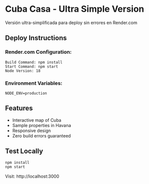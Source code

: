 # Cuba Casa - Ultra Simple Version

Versión ultra-simplificada para deploy sin errores en Render.com

## Deploy Instructions

### Render.com Configuration:
```
Build Command: npm install
Start Command: npm start
Node Version: 18
```

### Environment Variables:
```
NODE_ENV=production
```

## Features
- Interactive map of Cuba
- Sample properties in Havana
- Responsive design
- Zero build errors guaranteed

## Test Locally
```bash
npm install
npm start
```

Visit: http://localhost:3000